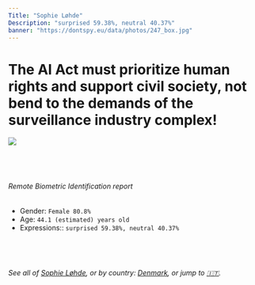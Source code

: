 ```yaml
---
Title: "Sophie Løhde"
Description: "surprised 59.38%, neutral 40.37%"
banner: "https://dontspy.eu/data/photos/247_box.jpg"
---
```


# The AI Act must prioritize human rights and support civil society, not bend to the demands of the surveillance industry complex!

<link rel="stylesheet" type="text/css" href="/css/blog.css" />

<div class="is-fake" hidden>

_This image is **clearly fake**_, yet we [continue to collect them because the AI Act negotiations](/blog/why-deepfake/) are heading in a direction that will only make people's lives more complicated. For a more in-depth explanation, read: [Double threat: why losing the battle against Face Biometrics would fuel the proliferation of deepfakes](/blog/the-dual-threat-how-losing-the-biometric-battle-fuels-deepfake-proliferation/).


</div>

<!-- <img src="https://dontspy.eu/data/photos/54_box.jpg" /> -->
<img src="https://dontspy.eu/data/photos/247_box.jpg" />

## <br>

###### Remote Biometric Identification report

* <span class="label">Gender:</span> `Female 80.8%`
* <span class="label">Age:</span> `44.1 (estimated) years old`
* <span class="label">Expressions::</span> `surprised 59.38%, neutral 40.37%`

## <br>

###### See all of [Sophie Løhde](/policymaker#Sophie%20L%C3%B8hde), or by country: [Denmark](/country#Denmark), or jump to [🇮🇹](/x/4).

## <br>
